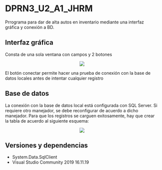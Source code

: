 # DPRN3_U2_A1_JHRM
Prrograma para dar de alta autos en inventario mediante una interfaz gráfica y conexión a BD.


## Interfaz gráfica
Consta de una sola ventana con campos y 2 botones

<p align="center">
  <img src="https://user-images.githubusercontent.com/38293508/190549188-9cdbba5c-1920-42b0-9c29-72e328777d4b.png"/>
</p>




El botón conectar permite hacer una prueba de conexión con la base de datos locales antes de intentar cualquier registro

## Base de datos
La conexión con la base de datos local está configurada con SQL Server. Si requiere otro manejador, se debe reconfigurar de acuerdo a dicho manejador. 
Para que los registros se carguen exitosamente, hay que crear la tabla de acuerdo al siguiente esquema:

<p align="center">
  <img src="https://user-images.githubusercontent.com/38293508/190549287-32c70750-7b43-4a4a-a6d3-ba7477d1fab1.png"/>
</p>

## Versiones y dependencias
* System.Data.SqlClient
* Visual Studio Community 2019 16.11.19
